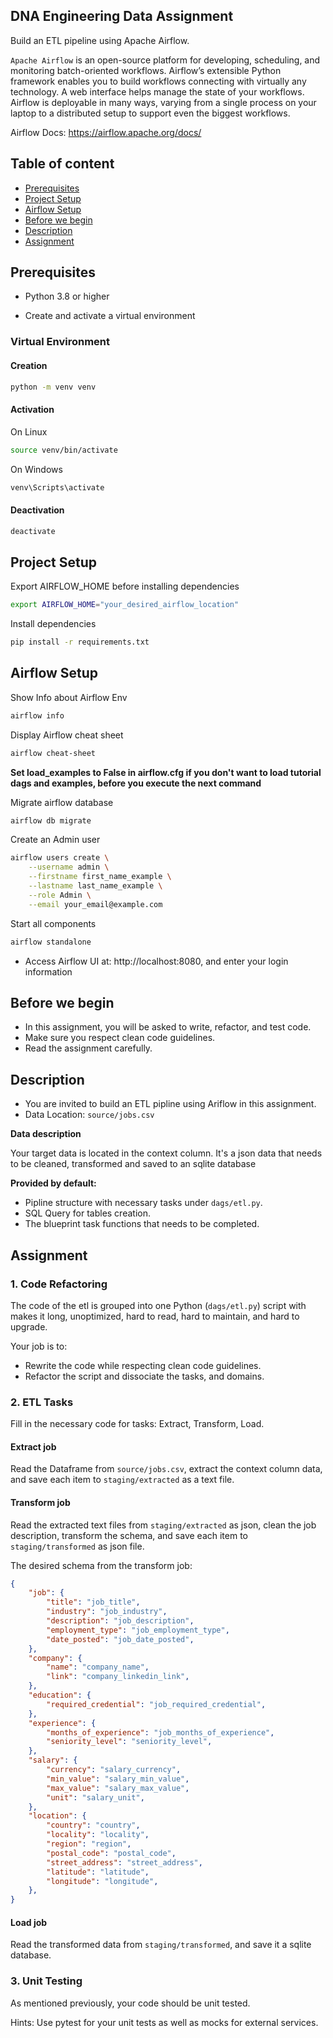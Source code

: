 ## DNA Engineering Data Assignment

Build an ETL pipeline using Apache Airflow.

`Apache Airflow` is an open-source platform for developing, scheduling, and monitoring batch-oriented workflows.
Airflow’s extensible Python framework enables you to build workflows connecting with virtually any technology. A web interface helps manage the state of your workflows. Airflow is deployable in many ways, varying from a single process on your laptop to a distributed setup to support even the biggest workflows.

Airflow Docs: https://airflow.apache.org/docs/

## Table of content

- [Prerequisites](#prerequisites)
- [Project Setup](#project-setup)
- [Airflow Setup](#airflow-setup)
- [Before we begin](#before-we-begin)
- [Description](#description)
- [Assignment](#assignment)


## Prerequisites
- Python 3.8 or higher

- Create and activate a virtual environment

### Virtual Environment

#### Creation

```bash
python -m venv venv
```

#### Activation

On Linux

```bash
source venv/bin/activate
```

On Windows
```bash
venv\Scripts\activate
```

#### Deactivation

```bash
deactivate
```

## Project Setup

Export AIRFLOW_HOME before installing dependencies

```bash
export AIRFLOW_HOME="your_desired_airflow_location"
```

Install dependencies

```bash
pip install -r requirements.txt
```

## Airflow Setup

Show Info about Airflow Env
```bash
airflow info
```

Display Airflow cheat sheet
```bash
airflow cheat-sheet
```

**Set load_examples to False in airflow.cfg if you don't want to load tutorial dags and examples, before you execute the next command**


Migrate airflow database

```bash
airflow db migrate
```

Create an Admin user

```bash
airflow users create \
    --username admin \
    --firstname first_name_example \
    --lastname last_name_example \
    --role Admin \
    --email your_email@example.com
```

Start all components

```bash
airflow standalone
```

- Access Airflow UI at: http://localhost:8080, and enter your login information


## Before we begin
- In this assignment, you will be asked to write, refactor, and test code.
- Make sure you respect clean code guidelines.
- Read the assignment carefully.


## Description
- You are invited to build an ETL pipline using Ariflow in this assignment.
- Data Location: `source/jobs.csv`

**Data description**

Your target data is located in the context column.
It's a json data that needs to be cleaned, transformed and saved to an sqlite database


**Provided by default:**
- Pipline structure with necessary tasks under `dags/etl.py`.
- SQL Query for tables creation.
- The blueprint task functions that needs to be completed.

## Assignment

### 1. Code Refactoring

The code of the etl is grouped into one Python (`dags/etl.py`) script with makes it long, unoptimized, hard to read, hard to maintain, and hard to upgrade.

Your job is to:

- Rewrite the code while respecting clean code guidelines.
- Refactor the script and dissociate the tasks, and domains.

### 2. ETL Tasks
Fill in the necessary code for tasks: Extract, Transform, Load.


#### Extract job

Read the Dataframe from `source/jobs.csv`, extract the context column data, and save each item to `staging/extracted` as a text file.

#### Transform job

Read the extracted text files from `staging/extracted` as json, clean the job description, transform the schema, and save each item to `staging/transformed` as json file.

The desired schema from the transform job:

```json
{
    "job": {
        "title": "job_title",
        "industry": "job_industry",
        "description": "job_description",
        "employment_type": "job_employment_type",
        "date_posted": "job_date_posted",
    },
    "company": {
        "name": "company_name",
        "link": "company_linkedin_link",
    },
    "education": {
        "required_credential": "job_required_credential",
    },
    "experience": {
        "months_of_experience": "job_months_of_experience",
        "seniority_level": "seniority_level",
    },
    "salary": {
        "currency": "salary_currency",
        "min_value": "salary_min_value",
        "max_value": "salary_max_value",
        "unit": "salary_unit",
    },
    "location": {
        "country": "country",
        "locality": "locality",
        "region": "region",
        "postal_code": "postal_code",
        "street_address": "street_address",
        "latitude": "latitude",
        "longitude": "longitude",
    },
}
```

#### Load job

Read the transformed data from `staging/transformed`, and save it a sqlite database.


### 3. Unit Testing

As mentioned previously, your code should be unit tested.

Hints: Use pytest for your unit tests as well as mocks for external services.
